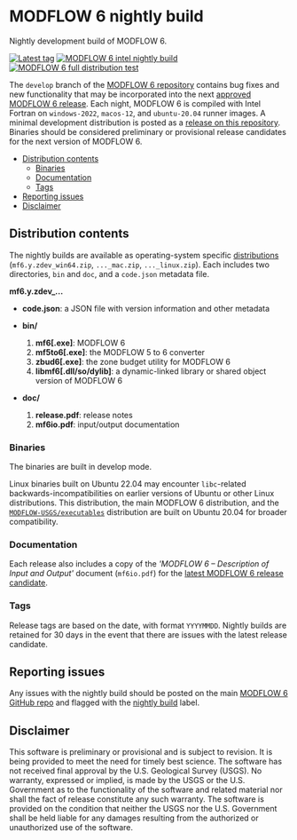 # MODFLOW 6 nightly build

Nightly development build of MODFLOW 6.

[![Latest tag](https://img.shields.io/github/tag/MODFLOW-USGS/modflow6-nightly-build.svg)](https://github.com/MODFLOW-USGS/modflow6-nightly-build/tags/latest)
[![MODFLOW 6 intel nightly build](https://github.com/MODFLOW-USGS/modflow6-nightly-build/actions/workflows/nightly-build-intel.yml/badge.svg)](https://github.com/MODFLOW-USGS/modflow6-nightly-build/actions/workflows/nightly-build-intel.yml)
[![MODFLOW 6 full distribution test](https://github.com/MODFLOW-USGS/modflow6-nightly-build/actions/workflows/full-dist-test.yml/badge.svg)](https://github.com/MODFLOW-USGS/modflow6-nightly-build/actions/workflows/full-dist-test.yml)

The `develop` branch of the [MODFLOW 6 repository](https://github.com/MODFLOW-USGS/modflow6) contains bug fixes and new functionality that may be incorporated into the next [approved MODFLOW 6 release](https://www.usgs.gov/software/modflow-6-usgs-modular-hydrologic-model). Each night, MODFLOW 6 is compiled with Intel Fortran on `windows-2022`, `macos-12`, and `ubuntu-20.04` runner images. A minimal development distribution is posted as a [release on this repository](https://github.com/MODFLOW-USGS/modflow6-nightly-build/releases/latest). Binaries should be considered preliminary or provisional release candidates for the next version of MODFLOW 6.

<!-- START doctoc generated TOC please keep comment here to allow auto update -->
<!-- DON'T EDIT THIS SECTION, INSTEAD RE-RUN doctoc TO UPDATE -->


- [Distribution contents](#distribution-contents)
  - [Binaries](#binaries)
  - [Documentation](#documentation)
  - [Tags](#tags)
- [Reporting issues](#reporting-issues)
- [Disclaimer](#disclaimer)

<!-- END doctoc generated TOC please keep comment here to allow auto update -->

## Distribution contents

The nightly builds are available as operating-system specific [distributions](https://github.com/MODFLOW-USGS/modflow6-nightly-build/releases/latest) (`mf6.y.zdev_win64.zip`, `..._mac.zip`, `..._linux.zip`). Each includes two directories, `bin` and `doc`, and a `code.json` metadata file. 

**mf6.y.zdev_...**

- **code.json**: a JSON file with version information and other metadata

- **bin/**

    1. **mf6[.exe]**: MODFLOW 6
    2. **mf5to6[.exe]**: the MODFLOW 5 to 6 converter
    3. **zbud6[.exe]**: the zone budget utility for MODFLOW 6
    4. **libmf6[.dll/so/dylib]**: a dynamic-linked library or shared object version of MODFLOW 6

- **doc/**

    1. **release.pdf**: release notes
    2. **mf6io.pdf**: input/output documentation

### Binaries

The binaries are built in develop mode.

Linux binaries built on Ubuntu 22.04 may encounter `libc`-related backwards-incompatibilities on earlier versions of Ubuntu or other Linux distributions. This distribution, the main MODFLOW 6 distribution, and the [`MODFLOW-USGS/executables`](https://github.com/MODFLOW-USGS/executables/releases) distribution are built on Ubuntu 20.04 for broader compatibility.

### Documentation

Each release also includes a copy of the *'MODFLOW 6 – Description of Input and Output'* document (`mf6io.pdf`) for the [latest MODFLOW 6 release candidate](https://github.com/MODFLOW-USGS/modflow6-nightly-build/releases/latest).

### Tags

Release tags are based on the date, with format `YYYYMMDD`. Nightly builds are retained for 30 days in the event that there are issues with the latest release candidate. 

## Reporting issues

Any issues with the nightly build should be posted on the main [MODFLOW 6 GitHub repo](https://github.com/MODFLOW-USGS/modflow6) and flagged with the [nightly build](https://github.com/MODFLOW-USGS/modflow6/labels/nightly%20build) label.


## Disclaimer

This software is preliminary or provisional and is subject to revision. It is
being provided to meet the need for timely best science. The software has not
received final approval by the U.S. Geological Survey (USGS). No warranty,
expressed or implied, is made by the USGS or the U.S. Government as to the
functionality of the software and related material nor shall the fact of release
constitute any such warranty. The software is provided on the condition that
neither the USGS nor the U.S. Government shall be held liable for any damages
resulting from the authorized or unauthorized use of the software.
